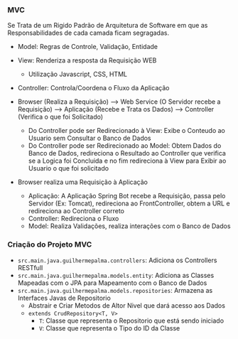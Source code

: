 ### MVC

Se Trata de um Rigido Padrão de Arquitetura de Software em que as Responsabilidades de cada camada ficam segragadas.

- Model: Regras de Controle, Validação, Entidade
- View: Renderiza a resposta da Requisição WEB
    - Utilização Javascript, CSS, HTML
- Controller: Controla/Coordena o Fluxo da Aplicação

- Browser (Realiza a Requisição) --> Web Service (O Servidor recebe a Requisição) --> Aplicação (Recebe e Trata os
  Dados) --> Controller (Verifica o que foi Solicitado)
    - Do Controller pode ser Redirecionado à View: Exibe o Conteudo ao Usuario sem Consultar o Banco de Dados
    - Do Controller pode ser Redirecionado ao Model: Obtem Dados do Banco de Dados, redireciona o Resultado ao
      Controller que verifica se a Logica foi Concluida e no fim redireciona à View para Exibir ao Usuario o que foi
      solicitado

- Browser realiza uma Requisição à Aplicação
    - Aplicação: A Aplicação Spring Bot recebe a Requisição, passa pelo Servidor (Ex: Tomcat), redireciona ao
      FrontController, obtem a URL e redireciona ao Controller correto
    - Controller: Redireciona o Fluxo
    - Model: Realiza Validações, realiza interações com o Banco de Dados

### Criação do Projeto MVC

- `src.main.java.guilhermepalma.controllers`: Adiciona os Controllers RESTfull
- `src.main.java.guilhermepalma.models.entity`: Adiciona as Classes Mapeadas com o JPA para Mapeamento com o Banco de
  Dados
- `src.main.java.guilhermepalma.models.repositories`: Armazena as Interfaces Javas de Repositorio
    - Abstrair e Criar Metodos de Altor Nivel que dará acesso aos Dados
    - ``extends CrudRepository<T, V>``
        - `T`: Classe que representa o Repositorio que está sendo iniciado
        - `V`: Classe que representa o Tipo do ID da Classe
